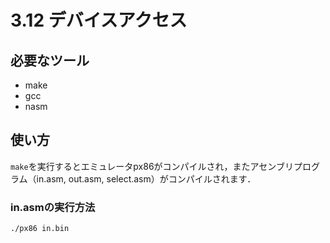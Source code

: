 # 3.12 デバイスアクセス

## 必要なツール

- make
- gcc
- nasm

## 使い方

`make`を実行するとエミュレータpx86がコンパイルされ，またアセンブリプログラム（in.asm, out.asm, select.asm）がコンパイルされます．

### in.asmの実行方法

```
./px86 in.bin
```
